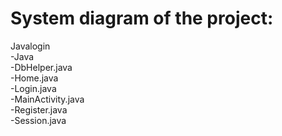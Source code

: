 # System diagram of the project:
Javalogin<br/>
  -Java<br/>
    -DbHelper.java<br/>
    -Home.java<br/>
    -Login.java<br/>
    -MainActivity.java<br/>
    -Register.java<br/>
    -Session.java<br/>
 
  
